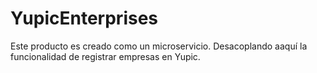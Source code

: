 # YupicEnterprises

Este producto es creado como un microservicio. Desacoplando aaquí la funcionalidad de registrar empresas en Yupic.
